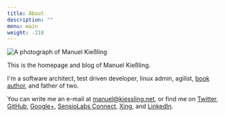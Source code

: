 ```yaml
---
title: About
description: ""
menu: main
weight: -210
---
```


![A photograph of Manuel Kießling](https://www.gravatar.com/avatar/8b50d5d8199a12f00cfbfd1061e224a9.png?s=240)

This is the homepage and blog of Manuel Kießling.

I'm a software architect, test driven developer, linux admin, agilist, [book author](https://leanpub.com/u/manuelkiessling), and father of two.

You can write me an e-mail at <a href="mailto:manuel@kiessling.net">manuel@kiessling.net</a>, or find me on <a href="http://twitter.com/manuelkiessling">Twitter</a>, <a href="http://github.com/manuelkiessling">GitHub</a>, <a href="https://plus.google.com/100272082905360445612">Google+</a>, <a href="https://connect.sensiolabs.com/profile/manuelkiessling">SensioLabs Connect</a>, <a href="http://www.xing.com/profile/Manuel_Kiessling">Xing</a>, and <a href="http://www.linkedin.com/in/manuelkiessling">LinkedIn</a>.
